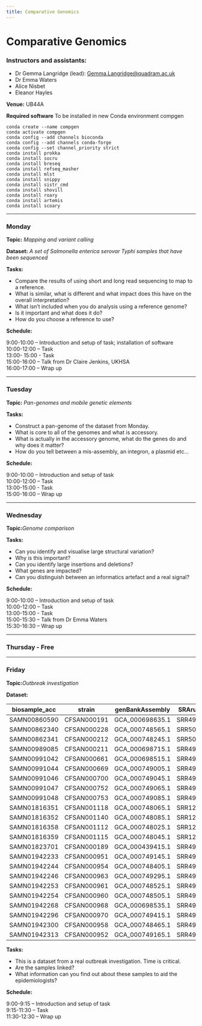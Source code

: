 ```yaml
---
title: Comparative Genomics
---
```


# Comparative Genomics 
  
### Instructors and assistants:
- Dr Gemma Langridge (lead): Gemma.Langridge@quadram.ac.uk
- Dr Emma Waters
- Alice Nisbet
- Eleanor Hayles 

**Venue:** UB44A

**Required software**
To be installed in new Conda environment compgen
```
conda create --name compgen
conda activate compgen
conda config --add channels bioconda
conda config --add channels conda-forge
conda config --set channel_priority strict
conda install prokka
conda install socru
conda install breseq
conda install refseq_masher
conda install mlst
conda install snippy
conda install sistr_cmd
conda install shovill
conda install roary
conda install artemis
conda install scoary

```

***

### Monday 
**Topic:** _Mapping and variant calling_  

**Dataset:** _A set of Salmonella enterica serovar Typhi samples that have been sequenced_

**Tasks:** 
- Compare the results of using short and long read sequencing to map to a reference. 
- What is similar, what is different and what impact does this have on the overall interpretation?
- What isn’t included when you do analysis using a reference genome?  
- Is it important and what does it do? 
- How do you choose a reference to use?  

**Schedule:**  

9:00-10:00 – Introduction and setup of task; installation of software  
10:00-12:00 – Task    
13:00- 15:00 - Task  
15:00-16:00 – Talk from Dr Claire Jenkins, UKHSA  
16:00-17:00 – Wrap up  
 
***

### Tuesday 
**Topic:** _Pan-genomes and mobile genetic elements_ 

**Tasks:**
- Construct a pan-genome of the dataset from Monday. 
- What is core to all of the genomes and what is accessory. 
- What is actually in the accessory genome, what do the genes do and why does it matter? 
- How do you tell between a mis-assembly, an integron, a plasmid etc... 

**Schedule:**  

9:00-10:00 – Introduction and setup of task  
10:00-12:00 – Task  
13:00-15:00 - Task  
15:00-16:00 – Wrap up   

***

### Wednesday 
**Topic:**_Genome comparison_ 

**Tasks:**
- Can you identify and visualise large structural variation?
- Why is this important?  
- Can you identify large insertions and deletions?
- What genes are impacted?
- Can you distinguish between an informatics artefact and a real signal? 

**Schedule:**  

9:00-10:00 – Introduction and setup of task  
10:00-12:00 – Task  
13:00-15:00 - Task  
15:00-15:30 – Talk from Dr Emma Waters   
15:30-16:30 – Wrap up  

***

### Thursday  - Free

***
 
### Friday 

**Topic:**_Outbreak investigation_  

**Dataset:** 

| biosample_acc | strain       | genBankAssembly | SRArun_acc |
|---------------|--------------|-----------------|------------|
| SAMN00860590  | CFSAN000191  | GCA_000698635.1 | SRR498369  |
| SAMN00862340  | CFSAN000228  | GCA_000748565.1 | SRR500493  |
| SAMN00862341  | CFSAN000212  | GCA_000748245.1 | SRR500494  |
| SAMN00989085  | CFSAN000211  | GCA_000698715.1 | SRR498373  |
| SAMN00991042  | CFSAN000661  | GCA_000698515.1 | SRR498397  |
| SAMN00991044  | CFSAN000669  | GCA_000749005.1 | SRR498399  |
| SAMN00991046  | CFSAN000700  | GCA_000749045.1 | SRR498402  |
| SAMN00991047  | CFSAN000752  | GCA_000749065.1 | SRR498403  |
| SAMN00991048  | CFSAN000753  | GCA_000749085.1 | SRR498404  |
| SAMN01816351  | CFSAN001118  | GCA_000748065.1 | SRR1258443 |
| SAMN01816352  | CFSAN001140  | GCA_000748085.1 | SRR1258440 |
| SAMN01816358  | CFSAN001112  | GCA_000748025.1 | SRR1258439 |
| SAMN01816359  | CFSAN001115  | GCA_000748045.1 | SRR1258442 |
| SAMN01823701  | CFSAN000189  | GCA_000439415.1 | SRR498276  |
| SAMN01942233  | CFSAN000951  | GCA_000749145.1 | SRR498422  |
| SAMN01942244  | CFSAN000954  | GCA_000748405.1 | SRR498425  |
| SAMN01942246  | CFSAN000963  | GCA_000749295.1 | SRR498436  |
| SAMN01942253  | CFSAN000961  | GCA_000748525.1 | SRR498434  |
| SAMN01942254  | CFSAN000960  | GCA_000748505.1 | SRR498433  |
| SAMN01942268  | CFSAN000968  | GCA_000698535.1 | SRR498442  |
| SAMN01942296  | CFSAN000970  | GCA_000749415.1 | SRR498444  |
| SAMN01942300  | CFSAN000958  | GCA_000748465.1 | SRR498431  |
| SAMN01942313  | CFSAN000952  | GCA_000749165.1 | SRR498423  |


**Tasks:** 

- This is a dataset from a real outbreak investigation. Time is critical. 
- Are the samples linked? 
- What information can you find out about these samples to aid the epidemiologists?  

**Schedule:**  

9:00-9:15 – Introduction and setup of task  
9:15-11:30 – Task  
11:30-12:30 – Wrap up  
 

